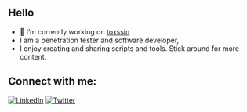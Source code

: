 ## Hello

- 🌱 I’m currently working on [toxssin](https://github.com/t3l3machus/toxssin) 
- I am a penetration tester and software developer,
- I enjoy creating and sharing scripts and tools. Stick around for more content.

## Connect with me:
[![LinkedIn](https://img.shields.io/badge/LinkedIn-0077B5?style=for-the-badge&logo=linkedin&logoColor=white)](https://www.linkedin.com/in/panagiotis-chartas-a9b4a21a5/)
[![Twitter](https://img.shields.io/badge/Twitter-1DA1F2?style=for-the-badge&logo=twitter&logoColor=white)](https://twitter.com/t3l3machus)
